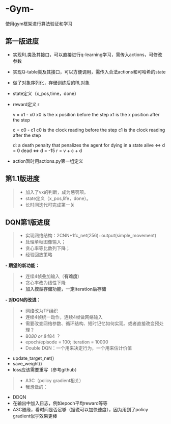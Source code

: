 # -Gym-
使用gym框架进行算法验证和学习
## 第一版进度
- 实现RL类及其接口，可以直接进行q-learning学习，需传入actions，可修改参数
- 实现Q-table类及其接口，可以方便调用，需传入合法actions和可哈希的state
- 做了对象序列化，存储训练后的RL对象
- state定义（x_pos,time，done）
- reward定义 r
 
    v = x1 - x0
    x0 is the x position before the step
    x1 is the x position after the step

    c = c0 - c1
    c0 is the clock reading before the step
    c1 is the clock reading after the step

    d: a death penalty that penalizes the agent for dying in a state
    alive ⇔ d = 0
    dead ⇔ d = -15
    r = v + c + d
- action暂时用actions.py第一组定义

## 第1.1版进度
> * 加入了vx的判断，成为惩罚项。
> * state定义（x_pos,life，done）。
> * 长时间迭代可完成第一关


## DQN第1版进度
> * 实现网络结构：2CNN+1fc_net(256)+output(simple_movement)
> * 处理单帧图像输入；
> * 贪心率等比数列下降；
> * 经验回放策略

**- 期望的新功能：**
> * 连续4帧叠加输入（**有难度**）
> * 贪心率改为线性下降
> * **加入模型存储功能，一定iteration后存储**

**- 对DQN的改进：**
> * 网络改为TF组织
> * 连续4帧统一动作，连续4帧做网络输入
> * 需要改变网络参数、循环结构、短时记忆如何实现、或者直接改变预处理？
> * 80*80 or 84*84 ？
> * epoch/episode = 100; iteration = 10000
> * Double DQN：一个用来决定行为，一个用来估计价值
 - update_target_net()
 - save_weight()
 - loss应该需要重写（参考github）
> * A3C（policy gradient相关）
> * 我想做的：
 - DDQN
 - 在输出中加入日志，例如epoch平均reward等等
 - A3C随缘，看时间是否足够（据说可以加快速度），因为用到了policy gradient似乎效果更棒

